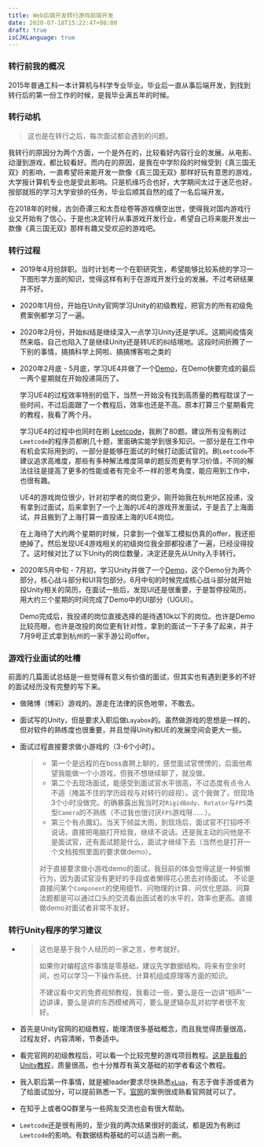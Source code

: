 ```yaml
---
title: Web后端开发转行游戏前端开发
date: 2020-07-18T15:22:47+08:00
draft: true
isCJKLanguage: true
---
```


### 转行前我的概况

2015年普通工科一本计算机与科学专业毕业。毕业后一直从事后端开发，到找到转行后的第一份工作的时候，是我毕业满五年的时候。



### 转行动机

> 这也是在转行之后，每次面试都会遇到的问题。

我转行的原因分为两个方面，一个是外在的，比较看好内容行业的发展。从电影、动漫到游戏，都比较看好。而内在的原因，是我在中学阶段的时候受到《真三国无双》的影响，一直希望将来能开发一款像《真三国无双》那样好玩有意思的游戏，大学报计算机专业也是受此影响。只是机缘巧合也好，大学期间太过于迷茫也好，按部就班的学习大学安排的任务，毕业后顺其自然的成了一名后端开发。

在2018年的时候，古剑奇谭三和太吾绘卷等游戏横空出世，使得我对国内游戏行业又开始有了信心，于是也决定转行从事游戏开发行业，希望自己将来能开发出一款像《真三国无双》那样有趣又受欢迎的游戏吧。



### 转行过程

- 2019年4月份辞职。当时计划考一个在职研究生，希望能够比较系统的学习一下图形学方面的知识，觉得这样有利于在游戏开发行业的发展。不过考研结果并不好。

- 2020年1月份，开始在Unity官网学习Unity的初级教程，把官方的所有初级免费案例都学习了一遍。

- 2020年2月份，开始纠结是继续深入一点学习Unity还是学UE。这期间疫情突然来临，自己也陷入了是继续Unity还是转UE的纠结境地。这段时间折腾了一下别的事情，搞搞科学上网啦、搞搞博客啦之类的

- 2020年2月底 - 5月底，学习UE4并做了一个[Demo](https://www.bilibili.com/video/BV16g4y1i7Gb)，在Demo快要完成的最后一两个星期就在开始投递简历了。

  学习UE4的过程效率特别的低下，当然一开始没有找到高质量的教程耽误了一些时间，不过后面跟了一个教程后，效率也还是不高。原本打算三个星期看完的教程，我看了两个月。

  学习UE4的过程中也同时在刷 [Leetcode](https://leetcode-cn.com/)，我刷了80题。建议所有没有刷过`Leetcode`的程序员都刷几十题，里面确实能学到很多知识。一部分是在工作中有机会实际用到的，一部分是能够在面试的时候打动面试官的。刷`Leetcode`不建议追求高难度，那些有多种解法难度简单的题反而更有学习价值，不同的解法往往是提高了更多的性能或者有完全不一样的思考角度，能应用到工作中，也很有趣。
  
  UE4的游戏岗位很少，针对初学者的岗位更少。刚开始我在杭州地区投递，没有拿到过面试，后来拿到了一个上海的UE4的游戏开发面试，于是去了上海面试，并且搬到了上海打算一直投递上海的UE4岗位。
  
  在上海待了大约两个星期的时候，只拿到一个做军工模拟仿真的offer，我还拒绝掉了。然后发现UE4游戏相关的初级岗位我全部都投递了一遍，已经没得投了。这时候对比了以下Unity的岗位数量，决定还是先从Unity入手转行。
  
- 2020年5月中旬 - 7月初，学习Unity并做了一个[Demo](https://www.bilibili.com/video/BV1Ye411W7x8)，这个Demo分为两个部分，核心战斗部分和UI背包部分。6月中旬的时候完成核心战斗部分就开始投Unity相关的简历，在面试一些后，发现UI还是很重要，于是暂停投简历，用大约三个星期的时间完成了Demo中的UI部分（UGUI）。

  Demo完成后，我投递的岗位直接选择的是待遇10k以下的岗位。也许是Demo比较亮眼，也许是改投的岗位更有针对性，拿到的面试一下子多了起来，并于7月9号正式拿到杭州的一家手游公司offer。



### 游戏行业面试的吐槽

前面的几篇面试总结是一些觉得有意义有价值的面试，但其实也有遇到更多的不好的面试经历没有完整的写下来。

- 做赌博（博彩）游戏的。游走在法律的灰色地带，不敢去。

- 面试写的Unity，但是要求入职后做`Layabox`的。虽然做游戏的思想是一样的，但对软件的熟练度也很重要，并且觉得Unity和UE的发展空间会更大一些。

- 面试过程直接要求做小游戏的（3-6个小时）。

  > - 第一个是远程的在boss直聘上聊的，感觉面试官愣愣的，后面他希望我能做一个小游戏，但我不想继续聊了，就没做。
  > - 第二个去现场面试，能感受到面试官水平很高，不过态度有点令人不适（掩盖不住的学历歧视与对转行的歧视）。这个我做了，但现场3个小时没做完。的确暴露出我当时对`RigidBody`、`Rotator`与`FPS`类型`Camera`的不熟练（不过我也很讨厌`FPS`游戏呀……）。
  > - 第三个有点魔幻。当天下倾盆大雨，到现场后，面试官不打招呼不说话，直接把电脑打开给我，继续不说话。还是我主动的问他是不是面试官，还有面试题是什么，面试才继续下去（当然也是打开一个文档按照里面的要求做demo）。
  > 
  > 对于直接要求做小游戏demo的面试，我目前的体会觉得这是一种偷懒行为，因为面试官没有更好的手段或者懒得花心思去对待面试。
  > 不论是直接问某个`Component`的使用细节、问物理的计算、问优化思路、问算法题都是可以通过口头的交流看出面试者的水平的，效率也更高。直接做demo对面试者非常不友好。



### 转行Unity程序的学习建议
- > 这也是基于我个人经历的一家之言，参考就好。
  >
  > 如果你对编程这件事情是零基础，建议先学数据结构。将来有空余时间，也可以学习一下操作系统、计算机组成原理等方面的知识。
  >
  > 不建议看中文的免费视频教程，我看过一些，要么是在一边讲“相声”一边讲课，要么是讲的东西模棱两可，要么是逻辑杂乱对初学者很不友好。

- 首先是Unity官网的初级教程，能理清很多基础概念，而且我觉得质量很高，过程友好，内容清晰，节奏适中。

- 看完官网的初级教程后，可以看一个比较完整的游戏项目教程。[这是我看的Unity教程](https://www.udemy.com/course/unityrpg)，质量很高，也十分推荐有英文基础的初学者看这个教程。

- 我入职后第一件事情，就是被leader要求尽快熟悉[`xLua`](https://github.com/Tencent/xLua)，有志于做手游或者为了给面试加分，可以提前熟悉一下。[官网](https://github.com/Tencent/xLua)的案例很成熟看官网就可以了。

- 在知乎上或者QQ群里与一些网友交流也会有很大帮助。

- `Leetcode`还是很有用的，至少我的两次结果很好的面试，都是因为有刷过`Leetcode`的影响。有数据结构基础的可以适当刷一刷。
